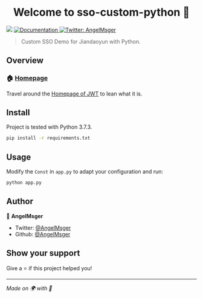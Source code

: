 <h1 align="center">Welcome to sso-custom-python 👋</h1>
<p>
  <img src="https://img.shields.io/badge/version-1.0.0-blue.svg?cacheSeconds=2592000" />
  <a href="https://hc.jiandaoyun.com">
    <img alt="Documentation" src="https://img.shields.io/badge/documentation-yes-brightgreen.svg" target="_blank" />
  </a>
  <a href="https://twitter.com/AngelMsger">
    <img alt="Twitter: AngelMsger" src="https://img.shields.io/twitter/follow/AngelMsger.svg?style=social" target="_blank" />
  </a>
</p>

> Custom SSO Demo for Jiandaoyun with Python.

## Overview

### 🏠 [Homepage](https://www.jiandaoyun.com)

Travel around the [Homepage of JWT](https://jwt.io/) to lean what it is.

## Install

Project is tested with Python 3.7.3.

```sh
pip install -r requirements.txt
```

## Usage

Modify the `Const` in `app.py` to adapt your configuration and run:

```sh
python app.py
```

## Author

👤 **AngelMsger**

* Twitter: [@AngelMsger](https://twitter.com/AngelMsger)
* Github: [@AngelMsger](https://github.com/AngelMsger)

## Show your support

Give a ⭐️ if this project helped you!

***
_Made on 🌍 with 💓_
